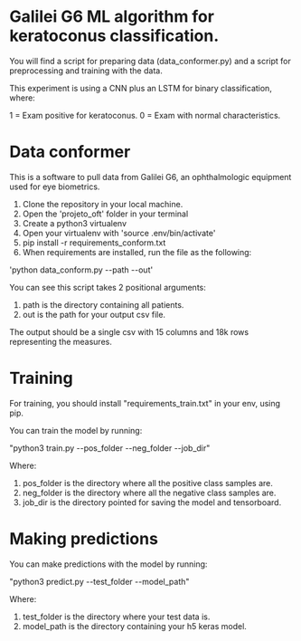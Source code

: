 # Galilei G6 ML algorithm for keratoconus classification.

 You will find a script for preparing data (data_conformer.py) and 
a script for preprocessing and training with the data.

 This experiment is using a CNN plus an LSTM for binary classification, where:

 1 = Exam positive for keratoconus.
 0 = Exam with normal characteristics.

# Data conformer

This is a software to pull data from Galilei G6, an ophthalmologic equipment used for eye biometrics.

1. Clone the repository in your local machine.
2. Open the 'projeto_oft' folder in your terminal
3. Create a python3 virtualenv
4. Open your virtualenv with 'source .env/bin/activate'
5. pip install -r requirements_conform.txt
6. When requirements are installed, run the file as the following:

'python data_conform.py --path --out'

You can see this script takes 2 positional arguments:

1. path is the directory containing all patients.
2. out is the path for your output csv file.

The output should be a single csv with 15 columns and 18k rows representing the measures.

# Training

For training, you should install "requirements_train.txt" in your env, using pip.

You can train the model by running:

"python3 train.py --pos_folder --neg_folder --job_dir"

Where:

1. pos_folder is the directory where all the positive class samples are.
2. neg_folder is the directory where all the negative class samples are.
3. job_dir is the directory pointed for saving the model and tensorboard.

# Making predictions

You can make predictions with the model by running:

"python3 predict.py --test_folder --model_path"

Where:

1. test_folder is the directory where your test data is.
2. model_path is the directory containing your h5 keras model.